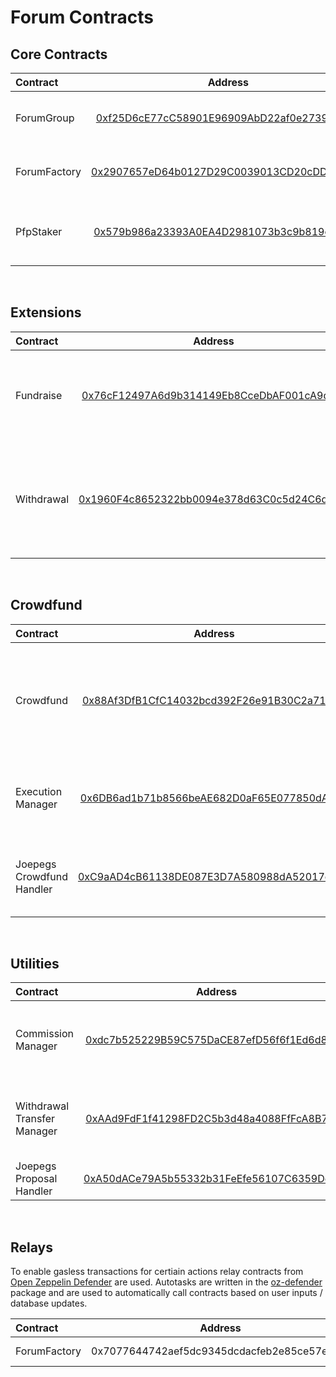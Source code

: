 # Forum Contracts

## Core Contracts

| Contract     |                                                              Address                                                               | Description                                  |
| :----------- | :--------------------------------------------------------------------------------------------------------------------------------: | :------------------------------------------- |
| ForumGroup   |   [0xf25D6cE77cC58901E96909AbD22af0e2739dCd96](https://testnet.snowtrace.io/address/0xf25D6cE77cC58901E96909AbD22af0e2739dCd96)    | The group multisig with governance           |
| ForumFactory |   [0x2907657eD64b0127D29C0039013CD20cDDd370d3](https://testnet.snowtrace.io/address/0x2907657eD64b0127D29C0039013CD20cDDd370d3)    | Generates clones of the Forum group          |
| PfpStaker    | [0x579b986a23393A0EA4D2981073b3c9b819c21643](https://testnet.snowtrace.io/address/0x579b986a23393A0EA4D2981073b3c9b819c21643#code) | Stakes pfp for group and generates token uri |

<br>

## Extensions

| Contract   |                                                              Address                                                               | Description                                                                      |
| :--------- | :--------------------------------------------------------------------------------------------------------------------------------: | :------------------------------------------------------------------------------- |
| Fundraise  | [0x76cF12497A6d9b314149Eb8CceDbAF001cA9d1fd](https://testnet.snowtrace.io/address/0x76cF12497A6d9b314149Eb8CceDbAF001cA9d1fd#code) | Lets the group raise funds and distribute group tokens to contributors           |
| Withdrawal | [0x1960F4c8652322bb0094e378d63C0c5d24C6d1DD](https://testnet.snowtrace.io/address/0x1960F4c8652322bb0094e378d63C0c5d24C6d1DD#code) | Lets members set basic withdrawal tokens, or create a custom withdrawal proposal |

<br>

## Crowdfund

| Contract                  |                                                              Address                                                               | Description                                                                          |
| :------------------------ | :--------------------------------------------------------------------------------------------------------------------------------: | :----------------------------------------------------------------------------------- |
| Crowdfund                 | [0x88Af3DfB1CfC14032bcd392F26e91B30C2a717D9](https://testnet.snowtrace.io/address/0x88Af3DfB1CfC14032bcd392F26e91B30C2a717D9#code) | Lets people pool funds to buy an NFT, then creates a Forum group to manage the asset |
| Execution Manager         | [0x6DB6ad1b71b8566beAE682D0aF65E077850dAB68](https://testnet.snowtrace.io/address/0x6DB6ad1b71b8566beAE682D0aF65E077850dAB68#code) | Create the payloads needed for withdrawals from groups                               |
| Joepegs Crowdfund Handler | [0xC9aAD4cB61138DE087E3D7A580988dA52017e4A3](https://testnet.snowtrace.io/address/0xC9aAD4cB61138DE087E3D7A580988dA52017e4A3#code) | Creates transfer payload based of Joepegs order                                      |

<br>

## Utilities

| Contract                    |                                                              Address                                                               | Description                                              |
| :-------------------------- | :--------------------------------------------------------------------------------------------------------------------------------: | :------------------------------------------------------- |
| Commission Manager          | [0xdc7b525229B59C575DaCE87efD56f6f1Ed6d8D10](https://testnet.snowtrace.io/address/0xdc7b525229B59C575DaCE87efD56f6f1Ed6d8D10#code) | Handles taking of commission on certain target contracts |
| Withdrawal Transfer Manager | [0xAAd9FdF1f41298FD2C5b3d48a4088FfFcA8B74cD](https://testnet.snowtrace.io/address/0xAAd9FdF1f41298FD2C5b3d48a4088FfFcA8B74cD#code) | Create the payloads needed for withdrawals from groups   |
| Joepegs Proposal Handler    | [0xA50dACe79A5b55332b31FeEfe56107C6359De19e](https://testnet.snowtrace.io/address/0xA50dACe79A5b55332b31FeEfe56107C6359De19e#code) | Handler for joepegs orders                               |

<br>

## Relays

To enable gasless transactions for certiain actions relay contracts from [Open Zeppelin Defender](https://docs.openzeppelin.com/defender/) are used. Autotasks are written in the [oz-defender](../oz-defender/) package and are used to automatically call contracts based on user inputs / database updates.

| Contract     |                   Address                   |   Description   |
| :----------- | :-----------------------------------------: | :-------------: |
| ForumFactory | 0x7077644742aef5dc9345dcdacfeb2e85ce57ecd5) | Deploys a forum |

<br>
<br>
